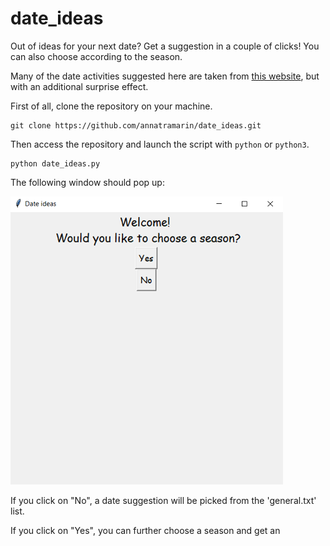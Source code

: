 # date_ideas
Out of ideas for your next date? Get a suggestion in a couple of clicks! You can also choose according to the season.

Many of the date activities suggested here are taken from [this website](https://www.goodhousekeeping.com/life/relationships/a31405192/cute-romantic-date-ideas/), but with an additional surprise effect.

First of all, clone the repository on your machine.

```
git clone https://github.com/annatramarin/date_ideas.git
```

Then access the repository and launch the script with `python` or `python3`.

```
python date_ideas.py
```


The following window should pop up:

![screenshot 1](screenshot_1.PNG)

If you click on "No", a date suggestion will be picked from the 'general.txt' list.

If you click on "Yes", you can further choose a season and get an 

<p align="center">
  <screenshot_1.PNG/>
  </p>
